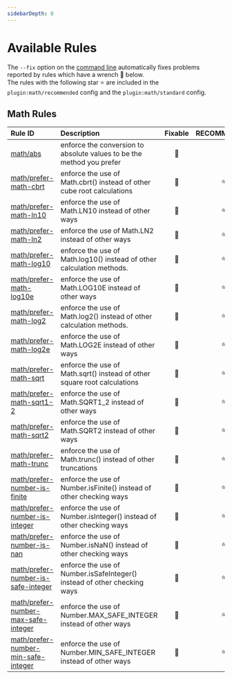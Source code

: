 ```yaml
---
sidebarDepth: 0
---
```


# Available Rules

The `--fix` option on the [command line](https://eslint.org/docs/user-guide/command-line-interface#fixing-problems) automatically fixes problems reported by rules which have a wrench 🔧 below.  
The rules with the following star ⭐ are included in the `plugin:math/recommended` config and the `plugin:math/standard` config.

<!-- This file is automatically generated in tools/update-docs-rules-index.js, do not change! -->

## Math Rules

| Rule ID | Description | Fixable | RECOMMENDED |
|:--------|:------------|:-------:|:-----------:|
| [math/abs](./abs.md) | enforce the conversion to absolute values to be the method you prefer | 🔧 |  |
| [math/prefer-math-cbrt](./prefer-math-cbrt.md) | enforce the use of Math.cbrt() instead of other cube root calculations | 🔧 | ⭐ |
| [math/prefer-math-ln10](./prefer-math-ln10.md) | enforce the use of Math.LN10 instead of other ways | 🔧 | ⭐ |
| [math/prefer-math-ln2](./prefer-math-ln2.md) | enforce the use of Math.LN2 instead of other ways | 🔧 | ⭐ |
| [math/prefer-math-log10](./prefer-math-log10.md) | enforce the use of Math.log10() instead of other calculation methods. | 🔧 | ⭐ |
| [math/prefer-math-log10e](./prefer-math-log10e.md) | enforce the use of Math.LOG10E instead of other ways | 🔧 | ⭐ |
| [math/prefer-math-log2](./prefer-math-log2.md) | enforce the use of Math.log2() instead of other calculation methods. | 🔧 | ⭐ |
| [math/prefer-math-log2e](./prefer-math-log2e.md) | enforce the use of Math.LOG2E instead of other ways | 🔧 | ⭐ |
| [math/prefer-math-sqrt](./prefer-math-sqrt.md) | enforce the use of Math.sqrt() instead of other square root calculations | 🔧 | ⭐ |
| [math/prefer-math-sqrt1-2](./prefer-math-sqrt1-2.md) | enforce the use of Math.SQRT1_2 instead of other ways | 🔧 | ⭐ |
| [math/prefer-math-sqrt2](./prefer-math-sqrt2.md) | enforce the use of Math.SQRT2 instead of other ways | 🔧 | ⭐ |
| [math/prefer-math-trunc](./prefer-math-trunc.md) | enforce the use of Math.trunc() instead of other truncations | 🔧 | ⭐ |
| [math/prefer-number-is-finite](./prefer-number-is-finite.md) | enforce the use of Number.isFinite() instead of other checking ways | 🔧 | ⭐ |
| [math/prefer-number-is-integer](./prefer-number-is-integer.md) | enforce the use of Number.isInteger() instead of other checking ways | 🔧 | ⭐ |
| [math/prefer-number-is-nan](./prefer-number-is-nan.md) | enforce the use of Number.isNaN() instead of other checking ways | 🔧 | ⭐ |
| [math/prefer-number-is-safe-integer](./prefer-number-is-safe-integer.md) | enforce the use of Number.isSafeInteger() instead of other checking ways | 🔧 | ⭐ |
| [math/prefer-number-max-safe-integer](./prefer-number-max-safe-integer.md) | enforce the use of Number.MAX_SAFE_INTEGER instead of other ways | 🔧 | ⭐ |
| [math/prefer-number-min-safe-integer](./prefer-number-min-safe-integer.md) | enforce the use of Number.MIN_SAFE_INTEGER instead of other ways | 🔧 | ⭐ |
